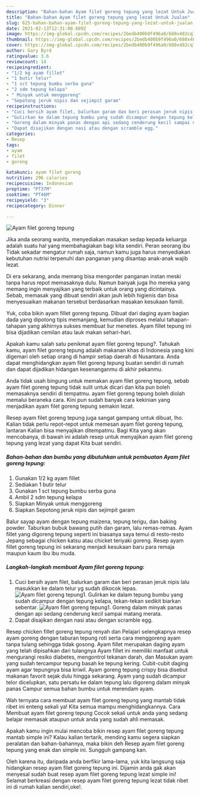 ```yaml
---
description: "Bahan-bahan Ayam filet goreng tepung yang lezat Untuk Jualan"
title: "Bahan-bahan Ayam filet goreng tepung yang lezat Untuk Jualan"
slug: 625-bahan-bahan-ayam-filet-goreng-tepung-yang-lezat-untuk-jualan
date: 2021-02-13T12:31:08.609Z
image: https://img-global.cpcdn.com/recipes/2bedb400b9f496a0/680x482cq70/ayam-filet-goreng-tepung-foto-resep-utama.jpg
thumbnail: https://img-global.cpcdn.com/recipes/2bedb400b9f496a0/680x482cq70/ayam-filet-goreng-tepung-foto-resep-utama.jpg
cover: https://img-global.cpcdn.com/recipes/2bedb400b9f496a0/680x482cq70/ayam-filet-goreng-tepung-foto-resep-utama.jpg
author: Gary Byrd
ratingvalue: 3.6
reviewcount: 14
recipeingredient:
- "1/2 kg ayam fillet"
- "1 butir telur"
- "1 sct tepung bumbu serba guna"
- "2 sdm tepung kelapa"
- " Minyak untuk menggoreng"
- "Sepotong jeruk nipis dan sejimpit garam"
recipeinstructions:
- "Cuci bersih ayam filet, balurkan garam dan beri perasan jeruk nipis lalu masukkan ke dalam telur yg sudah dikocok lepas."
- "Gulirkan ke dalam tepung bumbu yang sudah dicampur dengan tepung kelapa, tekan-tekan sedikit biarkan sebentar."
- "Goreng dalam minyak panas dengan api sedang cenderung kecil sampai matang merata."
- "Dapat disajikan dengan nasi atau dengan scramble egg."
categories:
- Resep
tags:
- ayam
- filet
- goreng

katakunci: ayam filet goreng 
nutrition: 296 calories
recipecuisine: Indonesian
preptime: "PT37M"
cooktime: "PT46M"
recipeyield: "3"
recipecategory: Dinner

---
```



![Ayam filet goreng tepung](https://img-global.cpcdn.com/recipes/2bedb400b9f496a0/680x482cq70/ayam-filet-goreng-tepung-foto-resep-utama.jpg)

Jika anda seorang wanita, menyediakan masakan sedap kepada keluarga adalah suatu hal yang membahagiakan bagi kita sendiri. Peran seorang ibu Tidak sekadar mengatur rumah saja, namun kamu juga harus menyediakan kebutuhan nutrisi terpenuhi dan panganan yang disantap anak-anak wajib lezat.

Di era  sekarang, anda memang bisa mengorder panganan instan meski tanpa harus repot memasaknya dulu. Namun banyak juga lho mereka yang memang ingin menyajikan yang terbaik untuk orang yang dicintainya. Sebab, memasak yang dibuat sendiri akan jauh lebih higienis dan bisa menyesuaikan makanan tersebut berdasarkan masakan kesukaan famili. 

Yuk, coba bikin ayam fillet goreng tepung. Dibuat dari daging ayam bagian dada yang dipotong tipis memanjang, kemudian diproses melalui tahapan-tahapan yang akhirnya sukses membuat liur menetes. Ayam fillet tepung ini bisa dijadikan cemilan atau lauk makan sehari-hari.

Apakah kamu salah satu penikmat ayam filet goreng tepung?. Tahukah kamu, ayam filet goreng tepung adalah makanan khas di Indonesia yang kini digemari oleh setiap orang di hampir setiap daerah di Nusantara. Anda dapat menghidangkan ayam filet goreng tepung buatan sendiri di rumah dan dapat dijadikan hidangan kesenanganmu di akhir pekanmu.

Anda tidak usah bingung untuk memakan ayam filet goreng tepung, sebab ayam filet goreng tepung tidak sulit untuk dicari dan kita pun boleh memasaknya sendiri di tempatmu. ayam filet goreng tepung boleh diolah memalui beraneka cara. Kini pun sudah banyak cara kekinian yang menjadikan ayam filet goreng tepung semakin lezat.

Resep ayam filet goreng tepung juga sangat gampang untuk dibuat, lho. Kalian tidak perlu repot-repot untuk memesan ayam filet goreng tepung, lantaran Kalian bisa menyajikan ditempatmu. Bagi Kita yang akan mencobanya, di bawah ini adalah resep untuk menyajikan ayam filet goreng tepung yang lezat yang dapat Kita buat sendiri.

<!--inarticleads1-->

##### Bahan-bahan dan bumbu yang dibutuhkan untuk pembuatan Ayam filet goreng tepung:

1. Gunakan 1/2 kg ayam fillet
1. Sediakan 1 butir telur
1. Gunakan 1 sct tepung bumbu serba guna
1. Ambil 2 sdm tepung kelapa
1. Siapkan  Minyak untuk menggoreng
1. Siapkan Sepotong jeruk nipis dan sejimpit garam


Balur sayap ayam dengan tepung maizena, tepung terigu, dan baking powder. Taburkan bubuk bawang putih dan garam, lalu remas-remas. Ayam fillet yang digoreng tepung seperti ini biasanya saya temui di resto-resto Jepang sebagai chicken katsu atau chicket teriyaki goreng. Resep ayam fillet goreng tepung ini sekarang menjadi kesukaan baru para remaja maupun kaum ibu ibu muda. 

<!--inarticleads2-->

##### Langkah-langkah membuat Ayam filet goreng tepung:

1. Cuci bersih ayam filet, balurkan garam dan beri perasan jeruk nipis lalu masukkan ke dalam telur yg sudah dikocok lepas.
<img src="https://img-global.cpcdn.com/steps/6125178ca21474c7/160x128cq70/ayam-filet-goreng-tepung-langkah-memasak-1-foto.jpg" alt="Ayam filet goreng tepung">1. Gulirkan ke dalam tepung bumbu yang sudah dicampur dengan tepung kelapa, tekan-tekan sedikit biarkan sebentar.
<img src="https://img-global.cpcdn.com/steps/5134c878a6bc2117/160x128cq70/ayam-filet-goreng-tepung-langkah-memasak-2-foto.jpg" alt="Ayam filet goreng tepung">1. Goreng dalam minyak panas dengan api sedang cenderung kecil sampai matang merata.
1. Dapat disajikan dengan nasi atau dengan scramble egg.


Resep chicken fillet goreng tepung renyah dan Pelajari selengkapnya resep ayam goreng dengan taburan tepung roti serta cara menggoreng ayam tanpa tulang sehingga tidak gosong. Ayam fillet merupakan daging ayam yang telah dipisahkan dari tulangnya Ayam fillet ini memiliki manfaat untuk mengurangi resiko diabetes, mengontrol tekanan darah, dan Masukan ayam yang sudah tercampur tepung basah ke tepung kering. Cubit-cubit daging ayam agar tepungnya bisa kriwil. Ayam goreng tepung crispy bisa disebut makanan favorit sejak dulu hingga sekarang. Ayam yang sudah dicampur telor dicelupkan, satu persatu ke dalam tepung lalu digoreng dalam minyak panas Campur semua bahan bumbu untuk merendam ayam. 

Wah ternyata cara membuat ayam filet goreng tepung yang mantab tidak ribet ini enteng sekali ya! Kita semua mampu menghidangkannya. Cara Membuat ayam filet goreng tepung Cocok sekali untuk anda yang sedang belajar memasak ataupun untuk anda yang sudah ahli memasak.

Apakah kamu ingin mulai mencoba bikin resep ayam filet goreng tepung mantab simple ini? Kalau kalian tertarik, mending kamu segera siapkan peralatan dan bahan-bahannya, maka bikin deh Resep ayam filet goreng tepung yang enak dan simple ini. Sungguh gampang kan. 

Oleh karena itu, daripada anda berfikir lama-lama, yuk kita langsung saja hidangkan resep ayam filet goreng tepung ini. Dijamin anda gak akan menyesal sudah buat resep ayam filet goreng tepung lezat simple ini! Selamat berkreasi dengan resep ayam filet goreng tepung lezat tidak ribet ini di rumah kalian sendiri,oke!.

